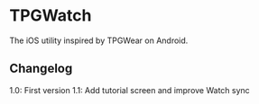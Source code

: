 TPGWatch
======

The iOS utility inspired by TPGWear on Android.

## Changelog

1.0: First version
1.1: Add tutorial screen and improve Watch sync
